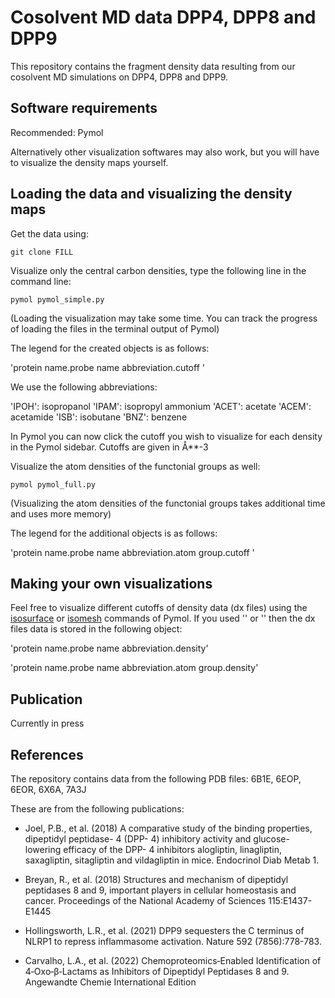 # Cosolvent MD data DPP4, DPP8 and DPP9

This repository contains the fragment density data resulting from our cosolvent MD simulations on DPP4, DPP8 and DPP9.

## Software requirements

Recommended: Pymol

Alternatively other visualization softwares may also work, but you will have to visualize the density maps yourself.

## Loading the data and visualizing the density maps

Get the data using:

```
git clone FILL
```

Visualize only the central carbon densities, type the following line in the command line:

```
pymol pymol_simple.py
```

(Loading the visualization may take some time. You can track the progress of loading the files in the terminal output of Pymol)

The legend for the created objects is as follows:

'protein name.probe name abbreviation.cutoff '

We use the following abbreviations:

'IPOH': isopropanol
'IPAM': isopropyl ammonium
'ACET': acetate
'ACEM': acetamide
'ISB': isobutane
'BNZ': benzene

In Pymol you can now click the cutoff you wish to visualize for each density in the Pymol sidebar. Cutoffs are given in Å**-3

Visualize the atom densities of the functonial groups as well:

```
pymol pymol_full.py
```

(Visualizing the atom densities of the functonial groups takes additional time and uses more memory)

The legend for the additional objects is as follows:

'protein name.probe name abbreviation.atom group.cutoff '


## Making your own visualizations

Feel free to visualize different cutoffs of density data (dx files) using the [isosurface](https://pymolwiki.org/index.php/Isosurface) or [isomesh](https://pymolwiki.org/index.php/Isomesh) commands of Pymol. If you used '' or '' then the dx files data is stored in the following object:

'protein name.probe name abbreviation.density'

'protein name.probe name abbreviation.atom group.density'

## Publication

Currently in press

## References

The repository contains data from the following PDB files: 6B1E, 6EOP, 6EOR, 6X6A, 7A3J

These are from the following publications:

* Joel, P.B., et al. (2018) A comparative study of the binding properties, dipeptidyl peptidase- 4 (DPP- 4) inhibitory activity and glucose- lowering efficacy of the DPP- 4 inhibitors alogliptin, linagliptin, saxagliptin, sitagliptin and vildagliptin in mice. Endocrinol Diab Metab 1.

* Breyan, R., et al. (2018) Structures and mechanism of dipeptidyl peptidases 8 and 9, important players in cellular homeostasis and cancer. Proceedings of the National Academy of Sciences 115:E1437-E1445

* Hollingsworth, L.R., et al. (2021) DPP9 sequesters the C terminus of NLRP1 to repress inflammasome activation. Nature 592 (7856):778-783.

* Carvalho, L.A., et al. (2022) Chemoproteomics‐Enabled Identification of 4‐Oxo‐β‐Lactams as Inhibitors of Dipeptidyl Peptidases 8 and 9. Angewandte Chemie International Edition